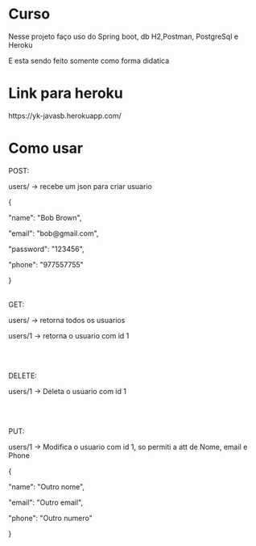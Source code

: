 # Curso
<p>Nesse projeto faço uso do Spring boot, db H2,Postman, PostgreSql e Heroku</p>
<p>E esta sendo feito somente como forma didatica</p>

# Link para heroku
<p>https://yk-javasb.herokuapp.com/</p>

# Como usar
<p>POST:</p>
<p>users/ -> recebe um json para criar usuario</p>
<p>{</p>
<p> "name": "Bob Brown",</p>
<p> "email": "bob@gmail.com",</p>
<p> "password": "123456",</p>
<p> "phone": "977557755"</p>
<p>}
<br><br>
  
<p>GET:</p>
<p>users/ -> retorna todos os usuarios</p>
<p>users/1 -> retorna o usuario com id 1</p>
<br><br>

<p>DELETE:</p>
<p>users/1 -> Deleta o usuario com id 1</p>
<br><br>

<p>PUT: </p>
<p>users/1 -> Modifica o usuario com id 1, so permiti a att de Nome, email e Phone</p>
<p>{</p>
<p> "name": "Outro nome",</p>
<p> "email": "Outro email",</p>
<p> "phone": "Outro numero"</p>
<p>}

